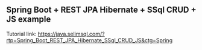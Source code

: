 ## Spring Boot + REST JPA Hibernate + SSql CRUD + JS example

Tutorial link: https://java.selimsql.com/?rtp=Spring_Boot_REST_JPA_Hibernate_SSql_CRUD_JS&ctg=Spring
